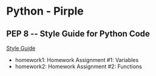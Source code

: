 # Python - Pirple

## PEP 8 -- Style Guide for Python Code
[Style Guide](https://www.python.org/dev/peps/pep-0008/)

- homework1: Homework Assignment #1: Variables
- homework2: Homework Assignment #2: Functions